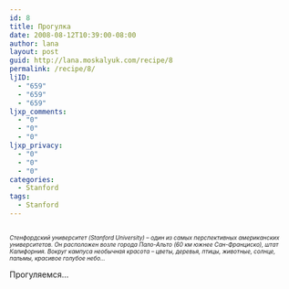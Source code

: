 ```yaml
---
id: 8
title: Прогулка
date: 2008-08-12T10:39:00-08:00
author: lana
layout: post
guid: http://lana.moskalyuk.com/recipe/8
permalink: /recipe/8/
ljID:
  - "659"
  - "659"
  - "659"
ljxp_comments:
  - "0"
  - "0"
  - "0"
ljxp_privacy:
  - "0"
  - "0"
  - "0"
categories:
  - Stanford
tags:
  - Stanford
---
```

<span style="font-size: small"><em><img src="http://farm4.static.flickr.com/3141/2754321130_7008f968e0.jpg?v=0" alt="" /></em></span>

<span style="font-size: small"><em><span style="font-size: x-small">Стенфордский университет (Stanford University) &#8211; один из самых перспективных американских университетов. Он расположен возле города Пало-Альто (60 км южнее Сан-Франциско), штат Калифорния. Вокруг кампуса необычная красота &#8211; цветы, деревья, птицы, животные, солнце, пальмы, красивое голубое небо&#8230;</span></em></span>

<div class="ljcut">
  Прогуляемся&#8230;</p> 
  
  <p>
    <img src="http://farm4.static.flickr.com/3053/2753335499_7d496527bd.jpg?v=0" alt="" />
  </p>
  
  <p>
    <img src="http://farm4.static.flickr.com/3233/2753344191_05357ec00b.jpg?v=0" alt="" />
  </p>
  
  <p>
    <img src="http://farm4.static.flickr.com/3004/2753350539_9b34c3ced0.jpg?v=0" alt="" />
  </p>
  
  <p>
    <img src="http://farm4.static.flickr.com/3019/2754185156_4a43bb7145.jpg?v=0" alt="" />
  </p>
  
  <p>
    <img src="http://farm3.static.flickr.com/2314/2754190842_cdaf75e2fa.jpg?v=0" alt="" />
  </p>
  
  <p>
    <img src="http://farm4.static.flickr.com/3008/2754197494_025d657776.jpg?v=0" alt="" />
  </p>
  
  <p>
    <img src="http://farm4.static.flickr.com/3270/2754215560_4312e039b0.jpg?v=0" alt="" />
  </p>
  
  <p>
    <img src="http://farm4.static.flickr.com/3030/2754229890_06f9f8fd68.jpg?v=0" alt="" />
  </p>
  
  <p>
    <img src="http://farm4.static.flickr.com/3138/2753407819_fd6fa0f6ff.jpg?v=0" alt="" />
  </p>
  
  <p>
    <img src="http://farm4.static.flickr.com/3269/2753423245_1e275cbb30.jpg?v=0" alt="" />
  </p>
  
  <p>
    <img src="http://farm4.static.flickr.com/3164/2753427933_2c99aae43b.jpg?v=0" alt="" />
  </p>
  
  <p>
    <img src="http://farm4.static.flickr.com/3025/2754275788_8696cbfd35.jpg?v=0" alt="" />
  </p>
  
  <p>
    <img src="http://farm4.static.flickr.com/3165/2753451717_21ff56de32.jpg?v=0" alt="" />
  </p>
  
  <p>
    <img src="http://farm4.static.flickr.com/3186/2754288246_77511ec316.jpg?v=0" alt="" />
  </p>
  
  <p>
    <img src="http://farm4.static.flickr.com/3280/2753465527_6af8595b5b.jpg?v=0" alt="" />
  </p>
  
  <p>
    <img src="http://farm4.static.flickr.com/3272/2753473591_2c8b934d88.jpg?v=0" alt="" />
  </p>
  
  <p>
    <img src="http://farm4.static.flickr.com/3013/2753477853_a3c1f6afdf.jpg?v=0" alt="" />
  </p>
  
  <p>
    <img src="http://farm4.static.flickr.com/3194/2754314386_0381eecdf6.jpg?v=0" alt="" />
  </p>
  
  <p>
    <img src="http://farm4.static.flickr.com/3272/2754333042_02efae803f.jpg?v=0" alt="" />
  </p>
  
  <p>
    <img src="http://farm4.static.flickr.com/3168/2753523467_3196b445b0.jpg?v=0" alt="" />
  </p>
  
  <p>
    <img src="http://farm4.static.flickr.com/3284/2753540827_111d44f88f.jpg?v=0" alt="" /></div>